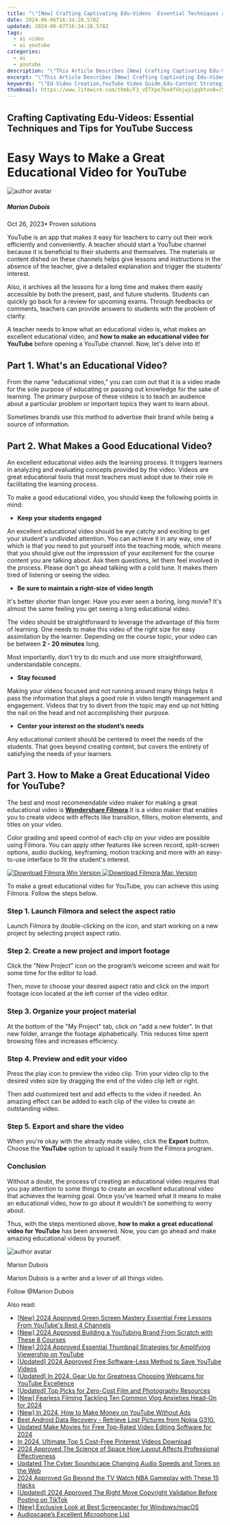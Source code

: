 ```yaml
---
title: "\"[New] Crafting Captivating Edu-Videos  Essential Techniques and Tips for YouTube Success for 2024\""
date: 2024-06-06T16:34:28.578Z
updated: 2024-06-07T16:34:28.578Z
tags:
  - ai video
  - ai youtube
categories:
  - ai
  - youtube
description: "\"This Article Describes [New] Crafting Captivating Edu-Videos: Essential Techniques and Tips for YouTube Success for 2024\""
excerpt: "\"This Article Describes [New] Crafting Captivating Edu-Videos: Essential Techniques and Tips for YouTube Success for 2024\""
keywords: "\"Ed-Video Creation,YouTube Video Guide,Edu-Content Strategies,Engaging Learning Videos,Techniques for Video Success,Tips for Edu-YouTube,Crafting Captivating Vids\""
thumbnail: https://www.lifewire.com/thmb/F3_vETXpe7bxAfVkjwyigqhtvo8=/540x405/filters:no_upscale():max_bytes(150000):strip_icc()/how-to-watch-mad-max-movies-in-order-c7af6d3dcb0c4d329e9c0e5775e9fc1d.jpg
---
```


## Crafting Captivating Edu-Videos: Essential Techniques and Tips for YouTube Success

# Easy Ways to Make a Great Educational Video for YouTube

![author avatar](https://images.wondershare.fr/filmora/filmora/MarionDubois.jpg)

##### Marion Dubois

 Oct 26, 2023• Proven solutions

YouTube is an app that makes it easy for teachers to carry out their work efficiently and conveniently. A teacher should start a YouTube channel because it is beneficial to their students and themselves. The materials or content dished on these channels helps give lessons and instructions in the absence of the teacher, give a detailed explanation and trigger the students' interest.

Also, it archives all the lessons for a long time and makes them easily accessible by both the present, past, and future students. Students can quickly go back for a review for upcoming exams. Through feedbacks or comments, teachers can provide answers to students with the problem of clarity.

A teacher needs to know what an educational video is, what makes an excellent educational video, and **how to make an educational video for YouTube** before opening a YouTube channel. Now, let's delve into it!

## Part 1\. What's an Educational Video?

From the name "educational video," you can coin out that it is a video made for the sole purpose of educating or passing out knowledge for the sake of learning. The primary purpose of these videos is to teach an audience about a particular problem or important topics they want to learn about.

Sometimes brands use this method to advertise their brand while being a source of information.

## Part 2\. What Makes a Good Educational Video?

An excellent educational video aids the learning process. It triggers learners in analyzing and evaluating concepts provided by the video. Videos are great educational tools that most teachers must adopt due to their role in facilitating the learning process.

To make a good educational video, you should keep the following points in mind:

* **Keep your students engaged**

An excellent educational video should be eye catchy and exciting to get your student's undivided attention. You can achieve it in any way, one of which is that you need to put yourself into the teaching mode, which means that you should give out the impression of your excitement for the course content you are talking about. Ask them questions, let them feel involved in the process. Please don't go ahead talking with a cold tune. It makes them tired of listening or seeing the video.

* **Be sure to maintain a right-size of video length**

It's better shorter than longer. Have you ever seen a boring, long movie? It's almost the same feeling you get seeing a long educational video.

The video should be straightforward to leverage the advantage of this form of learning. One needs to make this video of the right size for easy assimilation by the learner. Depending on the course topic, your video can be between **2 - 20 minutes** long.

Most importantly, don't try to do much and use more straightforward, understandable concepts.

* **Stay focused**

Making your videos focused and not running around many things helps it pass the information that plays a good role in video length management and engagement. Videos that try to divert from the topic may end up not hitting the nail on the head and not accomplishing their purpose.

* **Center your interest on the student’s needs**

Any educational content should be centered to meet the needs of the students. That goes beyond creating content, but covers the entirety of satisfying the needs of your learners.

## Part 3\. How to Make a Great Educational Video for YouTube?

The best and most recommendable video maker for making a great educational video is [**Wondershare Filmora**](https://tools.techidaily.com/wondershare/filmora/download/).It is a video maker that enables you to create videos with effects like transition, filters, motion elements, and titles on your video.

Color grading and speed control of each clip on your video are possible using Filmora. You can apply other features like screen record, split-screen options, audio ducking, keyframing, motion tracking and more with an easy-to-use interface to fit the student's interest.

[![Download Filmora Win Version](https://images.wondershare.com/filmora/guide/download-btn-win.jpg) ](https://tools.techidaily.com/wondershare/filmora/download/) [![Download Filmora Mac Version](https://images.wondershare.com/filmora/guide/download-btn-mac.jpg) ](https://tools.techidaily.com/wondershare/filmora/download/)

To make a great educational video for YouTube, you can achieve this using Filmora. Follow the steps below.

### Step 1\. Launch Filmora and select the aspect ratio

Launch Filmora by double-clicking on the icon, and start working on a new project by selecting project aspect ratio.

### Step 2\. Create a new project and import footage

Click the “New Project” icon on the program’s welcome screen and wait for some time for the editor to load.

Then, move to choose your desired aspect ratio and click on the import footage icon located at the left corner of the video editor.

### Step 3\. Organize your project material

At the bottom of the "My Project" tab, click on "add a new folder". In that new folder, arrange the footage alphabetically. This reduces time spent browsing files and increases efficiency.

### Step 4\. Preview and edit your video

Press the play icon to preview the video clip. Trim your video clip to the desired video size by dragging the end of the video clip left or right.

Then add customized text and add effects to the video if needed. An amazing effect can be added to each clip of the video to create an outstanding video.

### Step 5\. Export and share the video

When you're okay with the already made video, click the **Export** button. Choose the **YouTube** option to upload it easily from the Filmora program.

### Conclusion

Without a doubt, the process of creating an educational video requires that you pay attention to some things to create an excellent educational video that achieves the learning goal. Once you've learned what it means to make an educational video, how to go about it wouldn't be something to worry about.

Thus, with the steps mentioned above, **how to make a great educational video for YouTube** has been answered. Now, you can go ahead and make amazing educational videos by yourself.

![author avatar](https://images.wondershare.fr/filmora/filmora/MarionDubois.jpg)

Marion Dubois

Marion Dubois is a writer and a lover of all things video.

Follow @Marion Dubois

<span class="atpl-alsoreadstyle">Also read:</span>
<div><ul>
<li><a href="https://eaxpv-info.techidaily.com/new-2024-approved-green-screen-mastery-essential-free-lessons-from-youtubes-best-4-channels/"><u>[New] 2024 Approved  Green Screen Mastery  Essential Free Lessons From YouTube's Best 4 Channels</u></a></li>
<li><a href="https://eaxpv-info.techidaily.com/new-2024-approved-building-a-youtubing-brand-from-scratch-with-these-8-courses/"><u>[New] 2024 Approved  Building a YouTubing Brand From Scratch with These 8 Courses</u></a></li>
<li><a href="https://eaxpv-info.techidaily.com/new-2024-approved-essential-thumbnail-strategies-for-amplifying-viewership-on-youtube/"><u>[New] 2024 Approved  Essential Thumbnail Strategies for Amplifying Viewership on YouTube</u></a></li>
<li><a href="https://eaxpv-info.techidaily.com/updated-2024-approved-free-software-less-method-to-save-youtube-videos/"><u>[Updated] 2024 Approved  Free Software-Less Method to Save YouTube Videos</u></a></li>
<li><a href="https://eaxpv-info.techidaily.com/updated-in-2024-gear-up-for-greatness-choosing-webcams-for-youtube-excellence/"><u>[Updated] In 2024, Gear Up for Greatness  Choosing Webcams for YouTube Excellence</u></a></li>
<li><a href="https://eaxpv-info.techidaily.com/updated-top-picks-for-zero-cost-film-and-photography-resources/"><u>[Updated] Top Picks for Zero-Cost Film and Photography Resources</u></a></li>
<li><a href="https://eaxpv-info.techidaily.com/new-fearless-filming-tackling-ten-common-vlog-anxieties-head-on-for-2024/"><u>[New] Fearless Filming  Tackling Ten Common Vlog Anxieties Head-On for 2024</u></a></li>
<li><a href="https://eaxpv-info.techidaily.com/new-in-2024-how-to-make-money-on-youtube-without-ads/"><u>[New] In 2024, How to Make Money on YouTube Without Ads</u></a></li>
<li><a href="https://phone-solutions.techidaily.com/best-android-data-recovery-retrieve-lost-pictures-from-nokia-g310-by-fonelab-android-recover-pictures/"><u>Best Android Data Recovery - Retrieve Lost Pictures from Nokia G310.</u></a></li>
<li><a href="https://smart-video-creator.techidaily.com/updated-make-movies-for-free-top-rated-video-editing-software-for-2024/"><u>Updated Make Movies for Free Top-Rated Video Editing Software for 2024</u></a></li>
<li><a href="https://some-guidance.techidaily.com/in-2024-ultimate-top-5-cost-free-pinterest-videos-download/"><u>In 2024, Ultimate Top 5  Cost-Free Pinterest Videos Download</u></a></li>
<li><a href="https://some-approaches.techidaily.com/2024-approved-the-science-of-space-how-layout-affects-professional-effectiveness/"><u>2024 Approved  The Science of Space  How Layout Affects Professional Effectiveness</u></a></li>
<li><a href="https://sound-tweaking.techidaily.com/updated-the-cyber-soundscape-changing-audio-speeds-and-tones-on-the-web/"><u>Updated The Cyber Soundscape Changing Audio Speeds and Tones on the Web</u></a></li>
<li><a href="https://some-techniques.techidaily.com/2024-approved-go-beyond-the-tv-watch-nba-gameplay-with-these-15-hacks/"><u>2024 Approved  Go Beyond the TV  Watch NBA Gameplay with These 15 Hacks</u></a></li>
<li><a href="https://tiktok-video-files.techidaily.com/updated-2024-approved-the-right-move-copyright-validation-before-posting-on-tiktok/"><u>[Updated] 2024 Approved  The Right Move  Copyright Validation Before Posting on TikTok</u></a></li>
<li><a href="https://digital-screen-recording.techidaily.com/new-exclusive-look-at-best-screencaster-for-windowsmacos/"><u>[New] Exclusive Look at Best Screencaster for Windows/macOS</u></a></li>
<li><a href="https://extra-lessons.techidaily.com/audioscapes-excellent-microphone-list/"><u>Audioscape’s Excellent Microphone List</u></a></li>
</ul></div>

<ins class="adsbygoogle"
      style="display:block"
      data-ad-client="ca-pub-7571918770474297"
      data-ad-slot="8358498916"
      data-ad-format="auto"
      data-full-width-responsive="true"></ins>